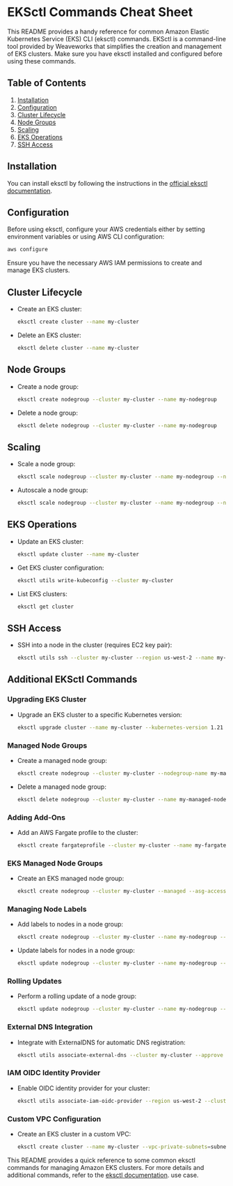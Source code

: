
# EKSctl Commands Cheat Sheet
This README provides a handy reference for common Amazon Elastic Kubernetes Service (EKS) CLI (eksctl) commands. EKSctl is a command-line tool provided by Weaveworks that simplifies the creation and management of EKS clusters. Make sure you have eksctl installed and configured before using these commands.

## Table of Contents

1. [Installation](#installation)
2. [Configuration](#configuration)
3. [Cluster Lifecycle](#cluster-lifecycle)
4. [Node Groups](#node-groups)
5. [Scaling](#scaling)
6. [EKS Operations](#eks-operations)
7. [SSH Access](#ssh-access)

## Installation

You can install eksctl by following the instructions in the [official eksctl documentation](https://eksctl.io/introduction/installation/).

## Configuration

Before using eksctl, configure your AWS credentials either by setting environment variables or using AWS CLI configuration:

```bash
aws configure
```

Ensure you have the necessary AWS IAM permissions to create and manage EKS clusters.

## Cluster Lifecycle

- Create an EKS cluster:
  ```bash
  eksctl create cluster --name my-cluster
  ```

- Delete an EKS cluster:
  ```bash
  eksctl delete cluster --name my-cluster
  ```

## Node Groups

- Create a node group:
  ```bash
  eksctl create nodegroup --cluster my-cluster --name my-nodegroup
  ```

- Delete a node group:
  ```bash
  eksctl delete nodegroup --cluster my-cluster --name my-nodegroup
  ```

## Scaling

- Scale a node group:
  ```bash
  eksctl scale nodegroup --cluster my-cluster --name my-nodegroup --nodes 4
  ```

- Autoscale a node group:
  ```bash
  eksctl scale nodegroup --cluster my-cluster --name my-nodegroup --nodes-min 2 --nodes-max 5
  ```

## EKS Operations

- Update an EKS cluster:
  ```bash
  eksctl update cluster --name my-cluster
  ```

- Get EKS cluster configuration:
  ```bash
  eksctl utils write-kubeconfig --cluster my-cluster
  ```

- List EKS clusters:
  ```bash
  eksctl get cluster
  ```

## SSH Access

- SSH into a node in the cluster (requires EC2 key pair):
  ```bash
  eksctl utils ssh --cluster my-cluster --region us-west-2 --name my-node
  ```


## Additional EKSctl Commands

### Upgrading EKS Cluster

- Upgrade an EKS cluster to a specific Kubernetes version:
  ```bash
  eksctl upgrade cluster --name my-cluster --kubernetes-version 1.21
  ```

### Managed Node Groups

- Create a managed node group:
  ```bash
  eksctl create nodegroup --cluster my-cluster --nodegroup-name my-managed-nodegroup --managed
  ```

- Delete a managed node group:
  ```bash
  eksctl delete nodegroup --cluster my-cluster --name my-managed-nodegroup
  ```

### Adding Add-Ons

- Add an AWS Fargate profile to the cluster:
  ```bash
  eksctl create fargateprofile --cluster my-cluster --name my-fargate-profile --namespace my-namespace
  ```

### EKS Managed Node Groups

- Create an EKS managed node group:
  ```bash
  eksctl create nodegroup --cluster my-cluster --managed --asg-access --name my-eks-managed-nodegroup
  ```

### Managing Node Labels

- Add labels to nodes in a node group:
  ```bash
  eksctl create nodegroup --cluster my-cluster --name my-nodegroup --node-labels key1=value1,key2=value2
  ```

- Update labels for nodes in a node group:
  ```bash
  eksctl update nodegroup --cluster my-cluster --name my-nodegroup --node-labels key3=value3
  ```

### Rolling Updates

- Perform a rolling update of a node group:
  ```bash
  eksctl update nodegroup --cluster my-cluster --name my-nodegroup --max-pods-per-node 15
  ```

### External DNS Integration

- Integrate with ExternalDNS for automatic DNS registration:
  ```bash
  eksctl utils associate-external-dns --cluster my-cluster --approve
  ```

### IAM OIDC Identity Provider

- Enable OIDC identity provider for your cluster:
  ```bash
  eksctl utils associate-iam-oidc-provider --region us-west-2 --cluster my-cluster
  ```

### Custom VPC Configuration

- Create an EKS cluster in a custom VPC:
  ```bash
  eksctl create cluster --name my-cluster --vpc-private-subnets=subnet-12345,subnet-67890
  ```

This README provides a quick reference to some common eksctl commands for managing Amazon EKS clusters. For more details and additional commands, refer to the [eksctl documentation](https://eksctl.io/usage/commands/).
 use case.
